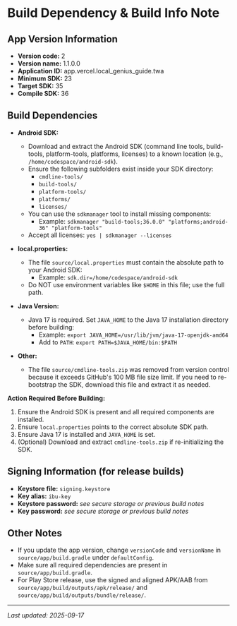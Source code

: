 # Build Dependency & Build Info Note

## App Version Information
- **Version code:** 2
- **Version name:** 1.1.0.0
- **Application ID:** app.vercel.local_genius_guide.twa
- **Minimum SDK:** 23
- **Target SDK:** 35
- **Compile SDK:** 36


## Build Dependencies
- **Android SDK:**
	- Download and extract the Android SDK (command line tools, build-tools, platform-tools, platforms, licenses) to a known location (e.g., `/home/codespace/android-sdk`).
	- Ensure the following subfolders exist inside your SDK directory:
		- `cmdline-tools/`
		- `build-tools/`
		- `platform-tools/`
		- `platforms/`
		- `licenses/`
	- You can use the `sdkmanager` tool to install missing components:
		- Example: `sdkmanager "build-tools;36.0.0" "platforms;android-36" "platform-tools"`
	- Accept all licenses: `yes | sdkmanager --licenses`

- **local.properties:**
	- The file `source/local.properties` must contain the absolute path to your Android SDK:
		- Example: `sdk.dir=/home/codespace/android-sdk`
	- Do NOT use environment variables like `$HOME` in this file; use the full path.

- **Java Version:**
	- Java 17 is required. Set `JAVA_HOME` to the Java 17 installation directory before building:
		- Example: `export JAVA_HOME=/usr/lib/jvm/java-17-openjdk-amd64`
		- Add to `PATH`: `export PATH=$JAVA_HOME/bin:$PATH`

- **Other:**
	- The file `source/cmdline-tools.zip` was removed from version control because it exceeds GitHub's 100 MB file size limit. If you need to re-bootstrap the SDK, download this file and extract it as needed.

**Action Required Before Building:**
1. Ensure the Android SDK is present and all required components are installed.
2. Ensure `local.properties` points to the correct absolute SDK path.
3. Ensure Java 17 is installed and `JAVA_HOME` is set.
4. (Optional) Download and extract `cmdline-tools.zip` if re-initializing the SDK.

## Signing Information (for release builds)
- **Keystore file:** `signing.keystore`
- **Key alias:** `ibu-key`
- **Keystore password:** _see secure storage or previous build notes_
- **Key password:** _see secure storage or previous build notes_

## Other Notes
- If you update the app version, change `versionCode` and `versionName` in `source/app/build.gradle` under `defaultConfig`.
- Make sure all required dependencies are present in `source/app/build.gradle`.
- For Play Store release, use the signed and aligned APK/AAB from `source/app/build/outputs/apk/release/` and `source/app/build/outputs/bundle/release/`.

---

_Last updated: 2025-09-17_
